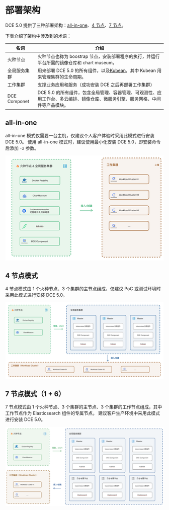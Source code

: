 # 部署架构

DCE 5.0 提供了三种部署架构：[all-in-one](#all-in-one)、[4 节点](#4)、[7 节点](#7-1-6)。

下表介绍了架构中涉及到的术语：

| 名词         | 介绍                                                                                                        |
| ------------ | ---------------------------------------------------------------------------------------------------------- |
| 火种节点     | 火种节点也称为 boostrap 节点，安装部署程序的执行，并运行平台所需的镜像仓库和 chart museum。                             |
| 全局服务集群 | 用来部署 DCE 5.0 的所有组件，以及[Kubean](https://github.com/kubean-io/kubean)，其中 Kubean 用来管理集群的生命周期。  |
| 工作集群     | 支撑业务应用和服务（成功安装 DCE 之后再部署工作集群）                                                               |
| DCE Componet | DCE 5.0 的所有组件，包含全局管理、容器管理、可观测性、应用工作台、多云编排、镜像仓库、微服务引擎、服务网格、中间件等产品模块。 |

## all-in-one

all-in-one 模式仅需要一台主机，仅建议个人客户体验时采用此模式进行安装 DCE 5.0。
使用 all-in-one 模式时，建议使用最小化安装 DCE 5.0，即安装命令后添加 `-z` 参数。

![allinone](../images/allinone.png)

## 4 节点模式

4 节点模式由 1 个火种节点、3 个集群的主节点组成，仅建议 PoC 或测试环境时采用此模式进行安装 DCE 5.0。

![four](../images/four.png)

## 7 节点模式（1 + 6）

7 节点模式由 1 个火种节点、3 个集群的主节点、3 个集群的工作节点组成，其中工作节点作为 Elasticsearch 组件的专属节点。
建议客户生产环境中采用此模式进行安装 DCE 5.0。

![seven](../images/seven.png)
